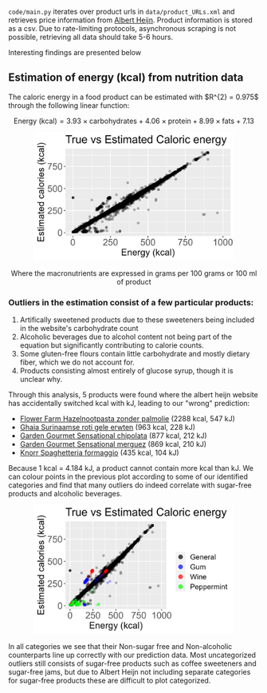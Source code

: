 `code/main.py` iterates over product urls in `data/product_URLs.xml` and retrieves price information from [Albert Heijn](https://www.ah.nl). Product information is stored as a csv. Due to rate-limiting protocols, asynchronous scraping is not possible, retrieving all data should take 5-6 hours.

Interesting findings are presented below

## Estimation of energy (kcal) from nutrition data
<p>The caloric energy in a food product can be estimated with $R^{2} = 0.975$ through the following linear function:</p>

$$ \text{Energy (kcal)} = 3.93 \times \text{carbohydrates} + 4.06 \times \text{protein} + 8.99 \times \text{fats} + 7.13 $$

<p align="center">
  <img src="images/correlation_scatter.png" alt="Correlation Plot" width="400">
</p>

<p align=center>Where the macronutrients are expressed in grams per 100 grams or 100 ml of product</p>

### Outliers in the estimation consist of a few particular products:

1. Artifically sweetened products due to these sweeteners being included in the website's carbohydrate count
2. Alcoholic beverages due to alcohol content not being part of the equation but significantly contributing to calorie counts.
3. Some gluten-free flours contain little carbohydrate and mostly dietary fiber, which we do not account for.
4. Products consisting almost entirely of glucose syrup, though it is unclear why.

Through this analysis, 5 products were found where the albert heijn website has accidentally switched kcal with kJ, leading to our "wrong" prediction:
- [Flower Farm Hazelnootpasta zonder palmolie](https://www.ah.nl/producten/product/wi532254/flower-farm-hazelnootpasta-zonder-palmolie) (2288 kcal, 547 kJ)
- [Ghaia Surinaamse roti gele erwten](https://www.ah.nl/producten/product/wi558400/ghaia-surinaamse-roti-gele-erwten) (963 kcal, 228 kJ)
- [Garden Gourmet Sensational chipolata](https://www.ah.nl/producten/product/wi577209/garden-gourmet-sensational-chipolata) (877 kcal, 212 kJ)
- [Garden Gourmet Sensational merguez](https://www.ah.nl/producten/product/wi577210/garden-gourmet-sensational-merguez) (869 kcal, 210 kJ)
- [Knorr Spaghetteria formaggio](https://www.ah.nl/producten/product/wi574291/knorr-spaghetteria-formaggio) (435 kcal, 104 kJ)

Because 1 kcal = 4.184 kJ, a product cannot contain more kcal than kJ. We can colour points in the previous plot according to some of our identified categories and find that many outliers do indeed correlate with sugar-free products and alcoholic beverages.

<p align="center">
  <img src="images/correlation_categorized.png" alt="Categorized Correlation Plot" width="400">
</p>

In all categories we see that their Non-sugar free and Non-alcoholic counterparts line up correctly with our prediction data. Most uncategorized outliers still consists of sugar-free products such as coffee sweeteners and sugar-free jams, but due to Albert Heijn not including separate categories for sugar-free products these are difficult to plot categorized.
